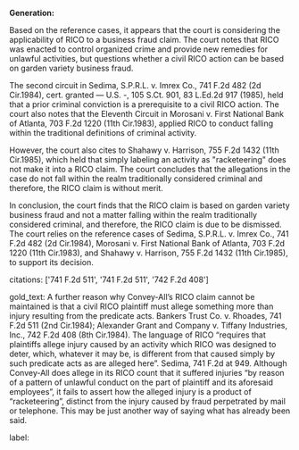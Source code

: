 **Generation:**



Based on the reference cases, it appears that the court is considering the applicability of RICO to a business fraud claim. The court notes that RICO was enacted to control organized crime and provide new remedies for unlawful activities, but questions whether a civil RICO action can be based on garden variety business fraud.

The second circuit in Sedima, S.P.R.L. v. Imrex Co., 741 F.2d 482 (2d Cir.1984), cert. granted — U.S. -, 105 S.Ct. 901, 83 L.Ed.2d 917 (1985), held that a prior criminal conviction is a prerequisite to a civil RICO action. The court also notes that the Eleventh Circuit in Morosani v. First National Bank of Atlanta, 703 F.2d 1220 (11th Cir.1983), applied RICO to conduct falling within the traditional definitions of criminal activity.

However, the court also cites to Shahawy v. Harrison, 755 F.2d 1432 (11th Cir.1985), which held that simply labeling an activity as "racketeering" does not make it into a RICO claim. The court concludes that the allegations in the case do not fall within the realm traditionally considered criminal and therefore, the RICO claim is without merit.

In conclusion, the court finds that the RICO claim is based on garden variety business fraud and not a matter falling within the realm traditionally considered criminal, and therefore, the RICO claim is due to be dismissed. The court relies on the reference cases of Sedima, S.P.R.L. v. Imrex Co., 741 F.2d 482 (2d Cir.1984), Morosani v. First National Bank of Atlanta, 703 F.2d 1220 (11th Cir.1983), and Shahawy v. Harrison, 755 F.2d 1432 (11th Cir.1985), to support its decision.



citations: ['741 F.2d 511', '741 F.2d 511', '742 F.2d 408']

gold_text: A further reason why Convey-All’s RICO claim cannot be maintained is that a civil RICO plaintiff must allege something more than injury resulting from the predicate acts. Bankers Trust Co. v. Rhoades, 741 F.2d 511 (2nd Cir.1984); Alexander Grant and Company v. Tiffany Industries, Inc., 742 F.2d 408 (8th Cir.1984). The language of RICO “requires that plaintiffs allege injury caused by an activity which RICO was designed to deter, which, whatever it may be, is different from that caused simply by such predicate acts as are alleged here”. Sedima, 741 F.2d at 949. Although Convey-All does allege in its RICO count that it suffered injuries “by reason of a pattern of unlawful conduct on the part of plaintiff and its aforesaid employees”, it fails to assert how the alleged injury is a product of “racketeering”, distinct from the injury caused by fraud perpetrated by mail or telephone. This may be just another way of saying what has already been said.

label: 